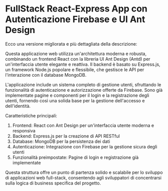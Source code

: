 # FullStack React-Express App con Autenticazione Firebase e UI Ant Design

Ecco una versione migliorata e più dettagliata della descrizione:

Questa applicazione web utilizza un'architettura moderna e robusta, combinando un frontend React con la libreria UI Ant Design (Antd) per un'interfaccia utente elegante e reattiva. Il backend è basato su Express.js, un framework Node.js popolare e flessibile, che gestisce le API per l'interazione con il database MongoDB.

L'applicazione include un sistema completo di gestione utenti, sfruttando le funzionalità di autenticazione e autorizzazione offerte da Firebase. Sono già implementate pagine e componenti per il login e la registrazione degli utenti, fornendo così una solida base per la gestione dell'accesso e dell'identità.

Caratteristiche principali:
1. Frontend: React con Ant Design per un'interfaccia utente moderna e responsiva
2. Backend: Express.js per la creazione di API RESTful
3. Database: MongoDB per la persistenza dei dati
4. Autenticazione: Integrazione con Firebase per la gestione sicura degli utenti
5. Funzionalità preimpostate: Pagine di login e registrazione già implementate

Questa struttura offre un punto di partenza solido e scalabile per lo sviluppo di applicazioni web full-stack, consentendo agli sviluppatori di concentrarsi sulla logica di business specifica del progetto.
